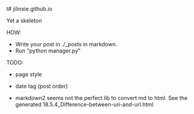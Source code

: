 t# jilinxie.github.io


Yet a skeleton


HOW:

* Write your post in ./_posts in markdown.
* Run "python manager.py"


TODO:

* page style

* date tag (post order)

* markdown2 seems not the perfect lib to convert md to html. See the generated 18.5.4_Difference-between-uri-and-url.html
